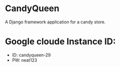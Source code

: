 # CandyQueen
A Django framework application for a candy store.

# Google cloude Instance ID:
- ID: candyqueen-29
- PW: neat123
